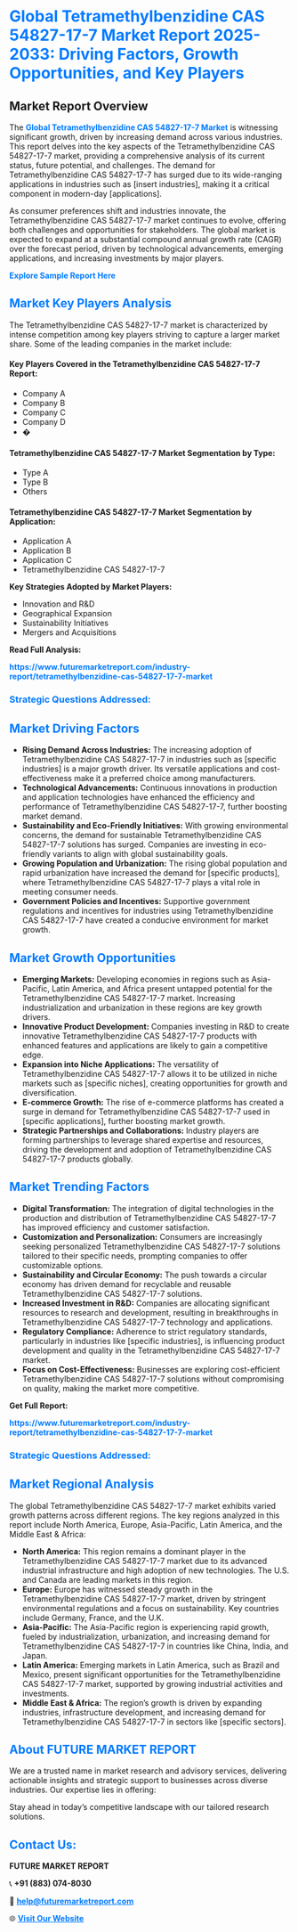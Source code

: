 <h1 style="color: #007BFF;">Global Tetramethylbenzidine CAS 54827-17-7 Market Report 2025-2033: Driving Factors, Growth Opportunities, and Key Players</h1>

<section id="overview">
<h2>Market Report Overview</h2>
<p>The <a href="https://www.futuremarketreport.com/industry-report/tetramethylbenzidine-cas-54827-17-7-market" style="color: #007BFF; text-decoration: none;"><strong>Global Tetramethylbenzidine CAS 54827-17-7 Market</strong></a> is witnessing significant growth, driven by increasing demand across various industries. This report delves into the key aspects of the Tetramethylbenzidine CAS 54827-17-7 market, providing a comprehensive analysis of its current status, future potential, and challenges. The demand for Tetramethylbenzidine CAS 54827-17-7 has surged due to its wide-ranging applications in industries such as [insert industries], making it a critical component in modern-day [applications].</p>
<p>As consumer preferences shift and industries innovate, the Tetramethylbenzidine CAS 54827-17-7 market continues to evolve, offering both challenges and opportunities for stakeholders. The global market is expected to expand at a substantial compound annual growth rate (CAGR) over the forecast period, driven by technological advancements, emerging applications, and increasing investments by major players.</p>
</section>

<section id="overview">
<p><a href="https://www.futuremarketreport.com/request-sample/reportId=121564" style="color: #007BFF; text-decoration: none;"><strong>Explore Sample Report Here</strong></a></p>
</section>

<section id="key-players">
<h2 style="color: #007BFF;">Market Key Players Analysis</h2>
<p>The Tetramethylbenzidine CAS 54827-17-7 market is characterized by intense competition among key players striving to capture a larger market share. Some of the leading companies in the market include:</p>
<h4>Key Players Covered in the Tetramethylbenzidine CAS 54827-17-7 Report:</h4>
<ul><li>Company A</li><li>Company B</li><li>Company C</li><li>Company D</li><li>�</li></ul>
<h4>Tetramethylbenzidine CAS 54827-17-7 Market Segmentation by Type:</h4>
<ul><li>Type A</li><li>Type B</li><li>Others</li></ul>

<h4>Tetramethylbenzidine CAS 54827-17-7 Market Segmentation by Application:</h4>
<ul><li>Application A</li><li>Application B</li><li>Application C</li><li>Tetramethylbenzidine CAS 54827-17-7</li></ul>
<p><strong>Key Strategies Adopted by Market Players:</strong></p>
<ul>
<li>Innovation and R&D</li>
<li>Geographical Expansion</li>
<li>Sustainability Initiatives</li>
<li>Mergers and Acquisitions</li>
</ul>
</section>

<section>
<p><strong>Read Full Analysis: </strong></p><a href="https://www.futuremarketreport.com/industry-report/tetramethylbenzidine-cas-54827-17-7-market" style="color: #007BFF; text-decoration: none;"><strong>https://www.futuremarketreport.com/industry-report/tetramethylbenzidine-cas-54827-17-7-market</strong></a>
<h3 style="color: #007BFF;">Strategic Questions Addressed:</h3>
</section>

<section id="driving-factors">
<h2 style="color: #007BFF;">Market Driving Factors</h2>
<ul>
<li><strong>Rising Demand Across Industries:</strong> The increasing adoption of Tetramethylbenzidine CAS 54827-17-7 in industries such as [specific industries] is a major growth driver. Its versatile applications and cost-effectiveness make it a preferred choice among manufacturers.</li>
<li><strong>Technological Advancements:</strong> Continuous innovations in production and application technologies have enhanced the efficiency and performance of Tetramethylbenzidine CAS 54827-17-7, further boosting market demand.</li>
<li><strong>Sustainability and Eco-Friendly Initiatives:</strong> With growing environmental concerns, the demand for sustainable Tetramethylbenzidine CAS 54827-17-7 solutions has surged. Companies are investing in eco-friendly variants to align with global sustainability goals.</li>
<li><strong>Growing Population and Urbanization:</strong> The rising global population and rapid urbanization have increased the demand for [specific products], where Tetramethylbenzidine CAS 54827-17-7 plays a vital role in meeting consumer needs.</li>
<li><strong>Government Policies and Incentives:</strong> Supportive government regulations and incentives for industries using Tetramethylbenzidine CAS 54827-17-7 have created a conducive environment for market growth.</li>
</ul>
</section>

<section id="growth-opportunities">
<h2 style="color: #007BFF;">Market Growth Opportunities</h2>
<ul>
<li><strong>Emerging Markets:</strong> Developing economies in regions such as Asia-Pacific, Latin America, and Africa present untapped potential for the Tetramethylbenzidine CAS 54827-17-7 market. Increasing industrialization and urbanization in these regions are key growth drivers.</li>
<li><strong>Innovative Product Development:</strong> Companies investing in R&D to create innovative Tetramethylbenzidine CAS 54827-17-7 products with enhanced features and applications are likely to gain a competitive edge.</li>
<li><strong>Expansion into Niche Applications:</strong> The versatility of Tetramethylbenzidine CAS 54827-17-7 allows it to be utilized in niche markets such as [specific niches], creating opportunities for growth and diversification.</li>
<li><strong>E-commerce Growth:</strong> The rise of e-commerce platforms has created a surge in demand for Tetramethylbenzidine CAS 54827-17-7 used in [specific applications], further boosting market growth.</li>
<li><strong>Strategic Partnerships and Collaborations:</strong> Industry players are forming partnerships to leverage shared expertise and resources, driving the development and adoption of Tetramethylbenzidine CAS 54827-17-7 products globally.</li>
</ul>
</section>

<section id="trending-factors">
<h2 style="color: #007BFF;">Market Trending Factors</h2>
<ul>
<li><strong>Digital Transformation:</strong> The integration of digital technologies in the production and distribution of Tetramethylbenzidine CAS 54827-17-7 has improved efficiency and customer satisfaction.</li>
<li><strong>Customization and Personalization:</strong> Consumers are increasingly seeking personalized Tetramethylbenzidine CAS 54827-17-7 solutions tailored to their specific needs, prompting companies to offer customizable options.</li>
<li><strong>Sustainability and Circular Economy:</strong> The push towards a circular economy has driven demand for recyclable and reusable Tetramethylbenzidine CAS 54827-17-7 solutions.</li>
<li><strong>Increased Investment in R&D:</strong> Companies are allocating significant resources to research and development, resulting in breakthroughs in Tetramethylbenzidine CAS 54827-17-7 technology and applications.</li>
<li><strong>Regulatory Compliance:</strong> Adherence to strict regulatory standards, particularly in industries like [specific industries], is influencing product development and quality in the Tetramethylbenzidine CAS 54827-17-7 market.</li>
<li><strong>Focus on Cost-Effectiveness:</strong> Businesses are exploring cost-efficient Tetramethylbenzidine CAS 54827-17-7 solutions without compromising on quality, making the market more competitive.</li>
</ul>
</section>

<section>
<p><strong>Get Full Report: </strong></p><a href="https://www.futuremarketreport.com/industry-report/tetramethylbenzidine-cas-54827-17-7-market" style="color: #007BFF; text-decoration: none;"><strong>https://www.futuremarketreport.com/industry-report/tetramethylbenzidine-cas-54827-17-7-market</strong></a>
<h3 style="color: #007BFF;">Strategic Questions Addressed:</h3>
</section>


<section id="regional-analysis">
<h2 style="color: #007BFF;">Market Regional Analysis</h2>
<p>The global Tetramethylbenzidine CAS 54827-17-7 market exhibits varied growth patterns across different regions. The key regions analyzed in this report include North America, Europe, Asia-Pacific, Latin America, and the Middle East & Africa:</p>
<ul>
<li><strong>North America:</strong> This region remains a dominant player in the Tetramethylbenzidine CAS 54827-17-7 market due to its advanced industrial infrastructure and high adoption of new technologies. The U.S. and Canada are leading markets in this region.</li>
<li><strong>Europe:</strong> Europe has witnessed steady growth in the Tetramethylbenzidine CAS 54827-17-7 market, driven by stringent environmental regulations and a focus on sustainability. Key countries include Germany, France, and the U.K.</li>
<li><strong>Asia-Pacific:</strong> The Asia-Pacific region is experiencing rapid growth, fueled by industrialization, urbanization, and increasing demand for Tetramethylbenzidine CAS 54827-17-7 in countries like China, India, and Japan.</li>
<li><strong>Latin America:</strong> Emerging markets in Latin America, such as Brazil and Mexico, present significant opportunities for the Tetramethylbenzidine CAS 54827-17-7 market, supported by growing industrial activities and investments.</li>
<li><strong>Middle East & Africa:</strong> The region’s growth is driven by expanding industries, infrastructure development, and increasing demand for Tetramethylbenzidine CAS 54827-17-7 in sectors like [specific sectors].</li>
</ul>
</section>

<footer>
<h2 style="color: #007BFF;">About FUTURE MARKET REPORT</h2>
<p>We are a trusted name in market research and advisory services, delivering actionable insights and strategic support to businesses across diverse industries. Our expertise lies in offering:</p>

<p>Stay ahead in today’s competitive landscape with our tailored research solutions.</p>

<h2 style="color: #007BFF;">Contact Us:</h2>
<p><strong>FUTURE MARKET REPORT</strong></p>
<p>📞 <strong>+91 (883) 074-8030</strong></p>
<p>📧 <strong><a href="mailto:help@futuremarketreport.com" style="color: #007BFF;">help@futuremarketreport.com</a></strong></p>
<p>🌐 <strong><a href="https://www.futuremarketreport.com/" style="color: #007BFF;">Visit Our Website</a></strong></p>
</footer>